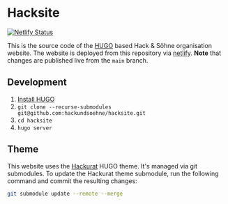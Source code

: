# Hacksite

[![Netlify Status](https://api.netlify.com/api/v1/badges/27251695-05a8-41e9-8dde-1d8a1ad00193/deploy-status)](https://app.netlify.com/sites/elastic-jackson-156fc6/deploys)

This is the source code of the [HUGO](https://gohugo.io/) based Hack & Söhne organisation website. The website is deployed from this repository via [netlify](https://www.netlify.com/). **Note** that changes are published live from the `main` branch.

## Development

1. [Install HUGO](https://gohugo.io/getting-started/installing)
2. `git clone --recurse-submodules git@github.com:hackundsoehne/hacksite.git`
3. `cd hacksite`
4. `hugo server`

## Theme

This website uses the [Hackurat](https://github.com/hackundsoehne/hackurat) HUGO theme. It's managed via git submodules. To update the Hackurat theme submodule, run the following command and commit the resulting changes:

```sh
git submodule update --remote --merge
```
